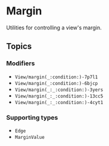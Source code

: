 # Margin

Utilities for controlling a view's margin.

## Topics

### Modifiers

- ``View/margin(_:condition:)-7p7l1``
- ``View/margin(_:condition:)-6bjcp``
- ``View/margin(_:_:condition:)-3yers``
- ``View/margin(_:_:condition:)-13cc5``
- ``View/margin(_:_:condition:)-4cyt1``

### Supporting types

- ``Edge``
- ``MarginValue``
